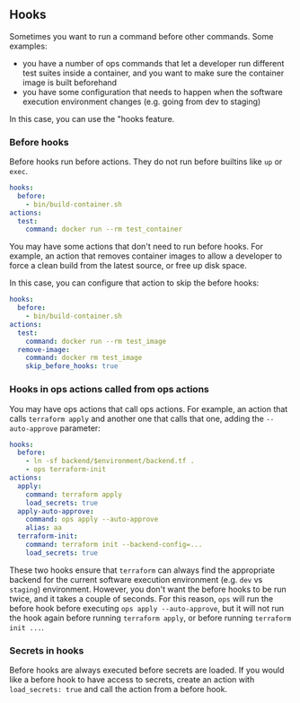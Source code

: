 ## Hooks

Sometimes you want to run a command before other commands. Some examples:

- you have a number of ops commands that let a developer run different test suites inside a container, and you want to make sure the container image is built beforehand
- you have some configuration that needs to happen when the software execution environment changes (e.g. going from dev to staging)

In this case, you can use the "hooks feature.

### Before hooks

Before hooks run before actions. They do not run before builtins like `up` or `exec`.

```yaml
hooks:
  before:
    - bin/build-container.sh
actions:
  test:
    command: docker run --rm test_container
```

You may have some actions that don't need to run before hooks. For example, an action that removes container images to allow a developer to force a clean build from the latest source, or free up disk space.

In this case, you can configure that action to skip the before hooks:

```yaml
hooks:
  before:
    - bin/build-container.sh
actions:
  test:
    command: docker run --rm test_image
  remove-image:
    command: docker rm test_image
    skip_before_hooks: true
```

### Hooks in ops actions called from ops actions

You may have ops actions that call ops actions. For example, an action that calls `terraform apply` and another one that calls that one, adding the `--auto-approve` parameter:

```yaml
hooks:
  before:
    - ln -sf backend/$environment/backend.tf .
    - ops terraform-init
actions:
  apply:
    command: terraform apply
    load_secrets: true
  apply-auto-approve:
    command: ops apply --auto-approve
    alias: aa
  terraform-init:
    command: terraform init --backend-config=...
    load_secrets: true
```

These two hooks ensure that `terraform` can always find the appropriate backend for the current software execution environment (e.g. `dev` vs `staging`) environment. However, you don't want the before hooks to be run twice, and it takes a couple of seconds. For this reason, `ops` will run the before hook before executing `ops apply --auto-approve`, but it will not run the hook again before running `terraform apply`, or before running `terraform init ...`.

### Secrets in hooks

Before hooks are always executed before secrets are loaded. If you would like a before hook to have access to secrets, create an action with `load_secrets: true` and call the action from a before hook.
